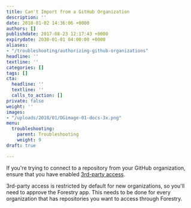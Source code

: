 ```yaml
---
title: Can't Import from a GitHub Organization
description: ''
date: 2018-01-02 14:36:06 +0000
authors: []
publishdate: 2017-08-23 12:17:43 +0000
expirydate: 2030-01-01 04:00:00 +0000
aliases:
- "/troubleshooting/authorizing-github-organizations"
headline: ''
textline: ''
categories: []
tags: []
cta:
  headline: ''
  textline: ''
  calls_to_action: []
private: false
weight: ''
images:
- "/uploads/2018/01/OGimage-01-docs-3x.png"
menu:
  troubleshooting:
    parent: Troubleshooting
    weight: 9
draft: true

---
```

If you're trying to connect to a repository from your GitHub organization, ensure that you have enabled [3rd-party access](https://help.github.com/articles/approving-oauth-apps-for-your-organization/ "3rd-party access").

3rd-party access is restricted by default for new organizations, so you'll need to approve the Forestry app. This needs to be done for every organization that has repositories you want to access through Forestry.